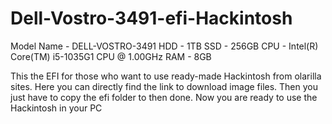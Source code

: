# Dell-Vostro-3491-efi-Hackintosh
Model Name - DELL-VOSTRO-3491
HDD - 1TB
SSD - 256GB
CPU - Intel(R) Core(TM) i5-1035G1 CPU @ 1.00GHz
RAM - 8GB


This the EFI for those who want to use ready-made Hackintosh from olarilla sites.
Here you can directly find the link to download image files.
Then you just have to copy the efi folder to then done.
Now you are ready to use the Hackintosh in your PC
